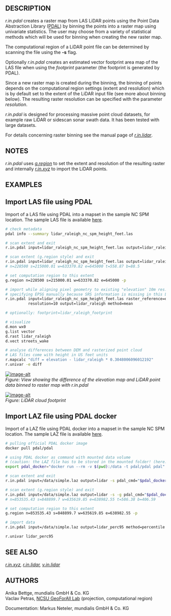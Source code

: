 ## DESCRIPTION

*r.in.pdal* creates a raster map from LAS LiDAR points using the Point
Data Abstraction Library ([PDAL](https://pdal.io/)) by binning the
points into a raster map using univariate statistics. The user may
choose from a variety of statistical methods which will be used for
binning when creating the new raster map.

The computational region of a LiDAR point file can be determined by
scanning the file using the **-s** flag.

Optionally *r.in.pdal* creates an estimated vector footprint area map of
the LAS file when using the *footprint* parameter (the footprint is
generated by PDAL).

Since a new raster map is created during the binning, the binning of
points depends on the computational region settings (extent and
resolution) which is by default set to the extent of the LiDAR input
file (see more about binning below). The resulting raster resolution can
be specified with the parameter *resolution*.

*r.in.pdal* is designed for processing massive point cloud datasets, for
example raw LiDAR or sidescan sonar swath data. It has been tested with
large datasets.

For details concerning raster binning see the manual page of
*[r.in.lidar](https://grass.osgeo.org/grass-stable/manuals/r.in.lidar.html)*.

## NOTES

*r.in.pdal* uses
*[g.region](https://grass.osgeo.org/grass-stable/manuals/g.region.html)*
to set the extent and resolution of the resulting raster and internally
*[r.in.xyz](https://grass.osgeo.org/grass-stable/manuals/r.in.xyz.html)*
to import the LiDAR points.

## EXAMPLES

## Import LAS file using PDAL

Import of a LAS file using PDAL into a mapset in the sample NC SPM
location. The sample LAS file is available
[here](https://www.grassbook.org/wp-content/uploads/ncexternal/lidar_raleigh_nc_spm_height_feet.las).

```sh
# check metadata
pdal info --summary lidar_raleigh_nc_spm_height_feet.las

# scan extent and exit
r.in.pdal input=lidar_raleigh_nc_spm_height_feet.las output=lidar_raleigh -s

# scan extent (g.region style) and exit
r.in.pdal input=lidar_raleigh_nc_spm_height_feet.las output=lidar_raleigh -s -g
# n=228500 s=215000.01 w=633370.82 e=645000 t=558.87 b=88.5

# set computation region to this extent
g.region n=228500 s=215000.01 w=633370.82 e=645000 -p

# import while aligning pixel geometry to existing "elevation" 10m res. raster map
# specifying EPSG manually because SRS information is missing in this LAS file
r.in.pdal input=lidar_raleigh_nc_spm_height_feet.las raster_reference=elevation \
          resolution=10 output=lidar_raleigh method=mean

# optionally: footprint=lidar_raleigh_footprint

# visualize
d.mon wx0
g.list vector
d.rast lidar_raleigh
d.vect streets_wake

# analyse differences between DEM and rasterized point cloud
# LAS files come with height in US feet units
r.mapcalc "diff = elevation - lidar_raleigh * 0.3048006096012192"
r.univar -e diff
```

[![image-alt](r_in_pdal.png)](r_in_pdal.png)  
*Figure: View showing the difference of the elevation map and LiDAR
point data binned to raster map with r.in.pdal*

[![image-alt](r_in_pdal_footprint.jpg)](r_in_pdal_footprint.jpg)  
*Figure: LiDAR cloud footprint*

## Import LAZ file using PDAL docker

Import of a LAZ file using PDAL docker into a mapset in the sample NC
SPM location. The sample LAZ file is available
[here](https://github.com/PDAL/PDAL/raw/master/test/data/laz/simple.laz).

```sh
# pulling official PDAL docker image
docker pull pdal/pdal

# using PDAL docker as command with mounted data volume
# (caution: the LAZ file has to be stored in the mounted folder! (here: $(pwd)))
export pdal_docker="docker run --rm -v $(pwd):/data -t pdal/pdal pdal"

# scan extent and exit
r.in.pdal input=/data/simple.laz output=lidar -s pdal_cmd="$pdal_docker"

# scan extent (g.region style) and exit
r.in.pdal input=/data/simple.laz output=lidar -s -g pdal_cmd="$pdal_docker"
# n=853535.43 s=848899.7 w=635619.85 e=638982.55 t=586.38 b=406.59

# set computation region to this extent
g.region n=853535.43 s=848899.7 w=635619.85 e=638982.55 -p

# import data
r.in.pdal input=/data/simple.laz output=lidar_perc95 method=percentile pth=95 pdal_cmd="$pdal_docker"

r.univar lidar_perc95
```

## SEE ALSO

*[r.in.xyz](https://grass.osgeo.org/grass-stable/manuals/r.in.xyz.html),
[r.in.lidar](https://grass.osgeo.org/grass-stable/manuals/r.in.lidar.html),
[v.in.lidar](https://grass.osgeo.org/grass-stable/manuals/v.in.lidar.html)*

## AUTHORS

Anika Bettge, mundialis GmbH & Co. KG  
Vaclav Petras, [NCSU GeoForAll
Lab](https://geospatial.ncsu.edu/geoforall/) (projection, computational
region)

Documentation: Markus Neteler, mundialis GmbH & Co. KG
